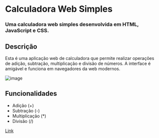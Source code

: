 # Calculadora Web Simples

### Uma calculadora web simples desenvolvida em HTML, JavaScript e CSS.

## Descrição 

<p>Esta é uma aplicação web de calculadora que permite realizar operações de adição, subtração, multiplicação e divisão de números. A interface é amigável e funciona em navegadores da web modernos.</p>

![image](https://github.com/Luizhdevs/create-calculator/assets/138630678/eecb41f4-1bd1-40d7-bcbc-bf601ab4d096)

## Funcionalidades

+ Adição (+)
+ Subtração (-)
+ Multiplicação (*)
+ Divisão (/)

<a href="https://luizhdevs.github.io/create-calculator/">Link</a>
